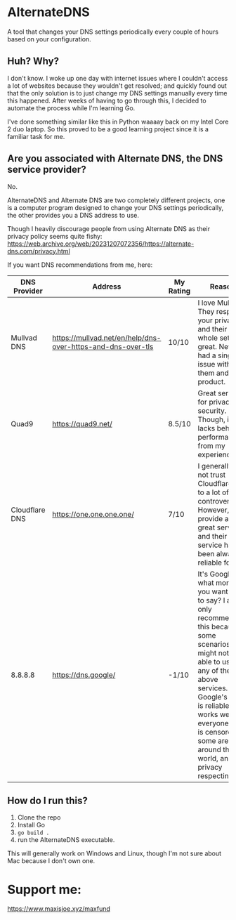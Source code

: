 

# AlternateDNS

A tool that changes your DNS settings periodically every couple of hours based on your configuration.


## Huh? Why?

I don't know. I woke up one day with internet issues where I couldn't access a lot of websites because they wouldn't get resolved; and quickly found out that the only solution is to just change my DNS settings manually every time this happened. After weeks of having to go through this, I decided to automate the process while I'm learning Go. 

I've done something similar like this in Python waaaay back on my Intel Core 2 duo laptop. So this proved to be a good learning project since it is a familiar task for me.

## Are you associated with Alternate DNS, the DNS service provider?

No.

AlternateDNS and Alternate DNS are two completely different projects, one is a computer program designed to change your DNS settings periodically, the other provides you a DNS address to use.

Though I heavily discourage people from using Alternate DNS as their privacy policy seems quite fishy: https://web.archive.org/web/20231207072356/https://alternate-dns.com/privacy.html

If you want DNS recommendations from me, here:

| DNS Provider   | Address                                                     | My Rating | Reason                                                                                                                                                                                                                                                                                         |
|----------------|-------------------------------------------------------------|-----------|------------------------------------------------------------------------------------------------------------------------------------------------------------------------------------------------------------------------------------------------------------------------------------------------|
| Mullvad DNS    | https://mullvad.net/en/help/dns-over-https-and-dns-over-tls | 10/10     | I love Mullvad. They respect your privacy, and their whole setup is great. Never had a single issue with them and their product.                                                                                                                                                                          |
| Quad9          | https://quad9.net/                                          | 8.5/10    | Great service for privacy and security. Though, it lacks behind in performance from my experience.                                                                                                                                                                                             |
| Cloudflare DNS | https://one.one.one.one/                                    | 7/10      | I generally do not trust Cloudflare due to a lot of their controversies.  However, they provide a lot of great services; and their DNS service has been always reliable for me.                                                                                                                                                                    |
| 8.8.8.8        | https://dns.google/                                         | -1/10     | It's Google, what more do you want me to say? I am only recommending this because in some scenarios, you might not be able to use any of the above services. Google's DNS is reliable and works well for everyone, but is censored in some areas around the world, and not privacy respecting. |


## How do I run this?

1. Clone the repo
2. Install Go
3. `go build .`
4. run the AlternateDNS executable.

This will generally work on Windows and Linux, though I'm not sure about Mac because I don't own one.

# Support me:

https://www.maxisjoe.xyz/maxfund